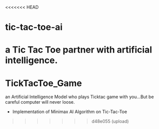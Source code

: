 <<<<<<< HEAD
# tic-tac-toe-ai
a Tic Tac Toe partner with artificial intelligence.  
=======
# TickTacToe_Game
an Artificial Intelligence Model who plays Ticktac game with you...But be careful computer will never loose.

- Implementation of Minimax AI Algorithm on Tic-Tac-Toe

>>>>>>> d48e055 (upload)
